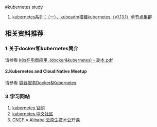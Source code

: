#kubernetes  study

1. [kubernetes系列：（一）、kubeadm搭建kubernetes（v1.13.1）单节点集群](https://www.cnblogs.com/haoprogrammer/p/10245561.html)










## 相关资料推荐
### 1.关于docker和kubernetes简介
请参看
[k8s在电商应用_(docker&kubernetes) - 副本.pdf](http://example.com/ "With a Title")

#### 2.Kubernetes and Cloud Native Meetup
请参看 [容器服务Docker&Kubernetes](https://yq.aliyun.com/teams/11/type_blog-cid_450-page_1)


### 3.学习网站
1. [kubernetes 官网](https://kubernetes.io/docs/tasks/)
2. [kubernetes 中文社区](http://docs.kubernetes.org.cn/)
3. [CNCF × Alibaba 云原生技术公开课](https://edu.aliyun.com/course/1651?spm=5176.10731334.0.0.1e376580uR7hsO)
